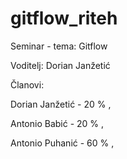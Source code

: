 # gitflow_riteh
Seminar - tema: Gitflow 

Voditelj: Dorian Janžetić 

Članovi: 

  Dorian Janžetić  - 20 % , 
  
  Antonio Babić    - 20 % , 
  
  Antonio Puhanić  - 60 % , 
